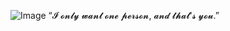 ![Image](https://github.com/user-attachments/assets/e7312add-19b1-46cc-bde8-f95a24b1dced)
      “𝓘 𝓸𝓷𝓵𝔂 𝔀𝓪𝓷𝓽 𝓸𝓷𝓮 𝓹𝓮𝓻𝓼𝓸𝓷, 𝓪𝓷𝓭 𝓽𝓱𝓪𝓽'𝓼 𝔂𝓸𝓾.”
<!--
**nyxeir/nyxeir** is a ✨ _special_ ✨ repository because its `README.md` (this file) appears on your GitHub profile.

Here are some ideas to get you started:

- 🔭 I’m currently working on ...
- 🌱 I’m currently learning ...
- 👯 I’m looking to collaborate on ...
- 🤔 I’m looking for help with ...
- 💬 Ask me about ...
- 📫 How to reach me: ...
- 😄 Pronouns: ...
- ⚡ Fun fact: ...
-->
